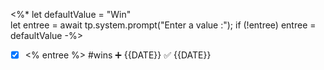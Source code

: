  <%*
let defaultValue = "Win"  
let entree = await tp.system.prompt("Enter a value :");
if (!entree) entree = defaultValue
-%>
- [x] <% entree %>  #wins ➕ {{DATE}} ✅ {{DATE}}